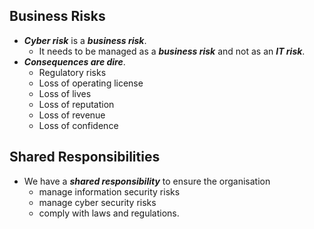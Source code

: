## Business Risks

* **_Cyber risk_** is a **_business risk_**. 
  - It needs to be managed as a **_business risk_** and not as an **_IT risk_**.
* **_Consequences are dire_**. 
  - Regulatory risks
  - Loss of operating license
  - Loss of lives
  - Loss of reputation
  - Loss of revenue
  - Loss of confidence

## Shared Responsibilities
* We have a **_shared responsibility_** to ensure the organisation 
   - manage information security risks
   - manage cyber security risks
   - comply with laws and regulations.
